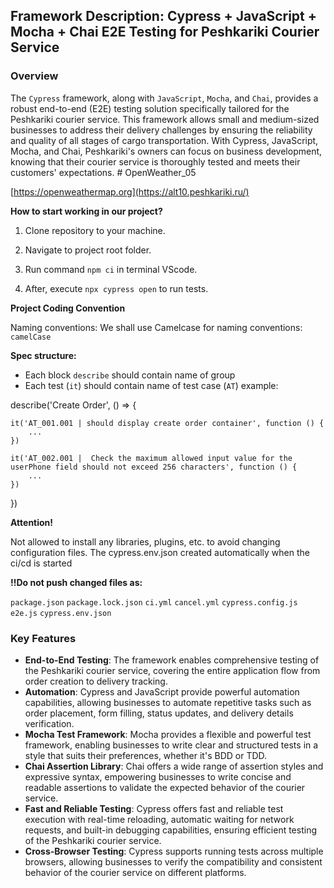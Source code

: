## Framework Description: Cypress + JavaScript + Mocha + Chai E2E Testing for Peshkariki Courier Service

### Overview
The `Cypress` framework, along with `JavaScript`, `Mocha`, and `Chai`, provides a robust end-to-end (E2E) testing solution specifically tailored for the Peshkariki courier service. This framework allows small and medium-sized businesses to address their delivery challenges by ensuring the reliability and quality of all stages of cargo transportation. With Cypress, JavaScript, Mocha, and Chai, Peshkariki's owners can focus on business development, knowing that their courier service is thoroughly tested and meets their customers' expectations.
﻿# OpenWeather_05

[https://openweathermap.org](https://alt10.peshkariki.ru/)

**How to start working in our project?**

1. Clone repository to your machine.

2. Navigate to project root folder.

3. Run command ```npm ci``` in terminal VScode.

4. After, execute ```npx cypress open```  to run tests.

**Project Coding Convention**

Naming conventions:
We shall use Camelcase for naming conventions: ```camelCase```

**Spec structure:**

- Each block ```describe``` should contain name of group
- Each test (```it```) should contain name of test case (```AT```) 
example:

describe('Create Order', () => {

    it('AT_001.001 | should display create order container', function () {
        ...
    })

    it('AT_002.001 |  Check the maximum allowed input value for the userPhone field should not exceed 256 characters', function () {
        ...
    })
})

**Attention!**

Not allowed to install any libraries, plugins, etc. to avoid changing configuration files. 
The cypress.env.json created automatically when the ci/cd is started

**!!Do not push changed files as:**

```package.json```
```package.lock.json```
```ci.yml```
```cancel.yml```
```cypress.config.js```
```e2e.js```
```cypress.env.json```

### Key Features
- **End-to-End Testing**: The framework enables comprehensive testing of the Peshkariki courier service, covering the entire application flow from order creation to delivery tracking.
- **Automation**: Cypress and JavaScript provide powerful automation capabilities, allowing businesses to automate repetitive tasks such as order placement, form filling, status updates, and delivery details verification.
- **Mocha Test Framework**: Mocha provides a flexible and powerful test framework, enabling businesses to write clear and structured tests in a style that suits their preferences, whether it's BDD or TDD.
- **Chai Assertion Library**: Chai offers a wide range of assertion styles and expressive syntax, empowering businesses to write concise and readable assertions to validate the expected behavior of the courier service.
- **Fast and Reliable Testing**: Cypress offers fast and reliable test execution with real-time reloading, automatic waiting for network requests, and built-in debugging capabilities, ensuring efficient testing of the Peshkariki courier service.
- **Cross-Browser Testing**: Cypress supports running tests across multiple browsers, allowing businesses to verify the compatibility and consistent behavior of the courier service on different platforms.

